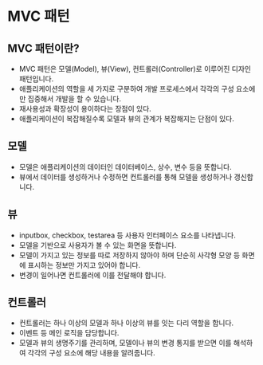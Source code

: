 MVC 패턴
=
MVC 패턴이란?
-
- MVC 패턴은 모델(Model), 뷰(View), 컨트롤러(Controller)로 이루어진 디자인 패턴입니다.
- 애플리케이션의 역할을 세 가지로 구분하여 개발 프로세스에서 각각의 구성 요소에만 집중해서 개발을 할 수 있습니다.
- 재사용성과 확장성이 용이하다는 장점이 있다.
- 애플리케이션이 복잡해질수록 모델과 뷰의 관계가 복잡해지는 단점이 있다.

모델
-
- 모델은 애플리케이션의 데이터인 데이터베이스, 상수, 변수 등을 뜻합니다.
- 뷰에서 데이터를 생성하거나 수정하면 컨트롤러를 통해 모델을 생성하거나 갱신합니다.

뷰
-
- inputbox, checkbox, testarea 등 사용자 인터페이스 요소를 나타냅니다.
- 모델을 기반으로 사용자가 볼 수 있는 화면을 뜻합니다.
- 모델이 가지고 있는 정보를 따로 저장하지 않아야 하며 단순히 사각형 모양 등 화면에 표시하는 정보만 가지고 있어야 합니다.
- 변경이 일어나면 컨트롤러에 이를 전달해야 합니다.

컨트롤러
-
- 컨트롤러는 하나 이상의 모델과 하나 이상의 뷰를 잇는 다리 역할을 합니다.
- 이벤트 등 메인 로직을 담당합니다.
- 모델과 뷰의 생명주기를 관리하며, 모델이나 뷰의 변경 통지를 받으면 이를 해석하여 각각의 구성 요소에 해당 내용을 알려줍니다.

